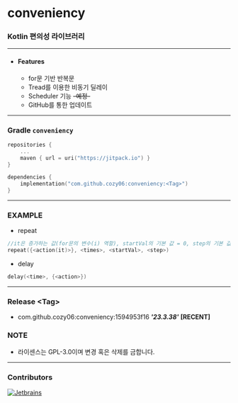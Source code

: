 # conveniency

### Kotlin 편의성 라이브러리

---

* #### Features
    * for문 기반 반복문
    * Tread를 이용한 비동기 딜레이
    * Scheduler 기능 ~~-예정-~~
    * GitHub를 통한 업데이트

---

### Gradle `conveniency`

```kotlin
repositories {
    ...
    maven { url = uri("https://jitpack.io") }
}
```

```kotlin
dependencies {
    implementation("com.github.cozy06:conveniency:<Tag>")
}
```

---

### EXAMPLE

* repeat
```kotlin
//it은 증가하는 값(for문의 변수(i) 역할), startVal의 기본 값 = 0, step의 기본 값 = 1
repeat({<action(it)>}, <times>, <startVal>, <step>)
```

* delay
```kotlin
delay(<time>, {<action>})
```

---

### Release \<Tag>

* com.github.cozy06:conveniency:1594953f16 **_'23.3.38'_** **[RECENT]**

### NOTE

* 라이센스는 GPL-3.0이며 변경 혹은 삭제를 금합니다.

---

### Contributors


[![Jetbrains](https://i.ibb.co/fp0CyZ7/jetbrains.png)](https://jb.gg/OpenSource)
